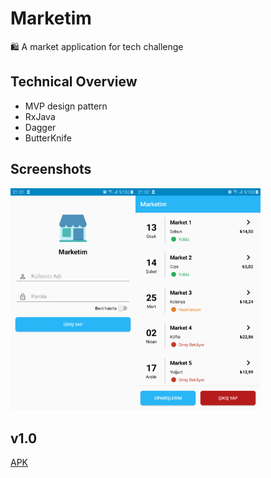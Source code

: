 # Marketim
🛍️ A market application for tech challenge

## Technical Overview
- MVP design pattern
- RxJava
- Dagger
- ButterKnife

## Screenshots
<img src="https://github.com/serkancay/marketim-android/blob/develop/device-2019-09-22-213139.png" width="200"><img src="https://github.com/serkancay/marketim-android/blob/develop/device-2019-09-22-213232.png" width="200">

## v1.0
[APK](marketim-android/blob/v1.0/app/release/app-release.apk)


